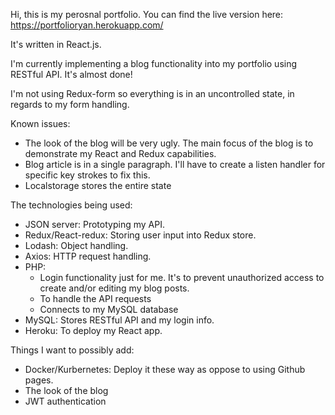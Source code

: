 Hi, this is my perosnal portfolio. You can find the live version here: https://portfolioryan.herokuapp.com/

It's written in React.js.

I'm currently implementing a blog functionality into my portfolio using RESTful API. It's almost done!

I'm not using Redux-form so everything is in an uncontrolled state, in regards to my form handling.

Known issues:
- The look of the blog will be very ugly. The main focus of the blog is to demonstrate my React and Redux capabilities.
- Blog article is in a single paragraph. I'll have to create a listen handler for specific key strokes to fix this.
- Localstorage stores the entire state

The technologies being used:

- JSON server: Prototyping my API.
- Redux/React-redux: Storing user input into Redux store.
- Lodash: Object handling.
- Axios: HTTP request handling.
- PHP: 
  - Login functionality just for me. It's to prevent unauthorized access to create and/or editing my blog posts.
  - To handle the API requests
  - Connects to my MySQL database
- MySQL: Stores RESTful API and my login info.
- Heroku: To deploy my React app.

Things I want to possibly add:
- Docker/Kurbernetes: Deploy it these way as oppose to using Github pages.
- The look of the blog
- JWT authentication